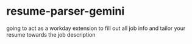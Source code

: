 # resume-parser-gemini
going to act as a workday extension to fill out all job info and tailor your resume towards the job description
